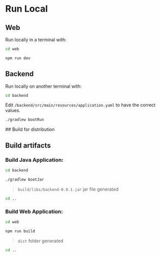# Run Local

## Web

Run locally in a terminal with:

```bash
cd web
```

```bash
npm run dev
```

## Backend

Run locally on another terminal with:

```bash
cd backend
```

Edit `/backend/src/main/resources/application.yaml` to have the correct values.

```bash
./gradlew bootRun
```

## Build for distribution

## Build artifacts

### Build Java Application:

```bash
cd backend
```

```bash
./gradlew bootJar
```

> `build/libs/backend-0.0.1.jar` jar file generated

```bash
cd ..
```

### Build Web Application:

```bash
cd web
```

```bash
npm run build
```

> `dist` folder generated

```bash
cd ..
```

